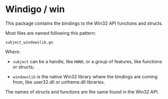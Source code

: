 # Windigo / win

This package contains the bindings to the Win32 API functions and structs.

Most files are named following this pattern:

    subject_windowslib.go

Where:

* `subject` can be a handle, like `HWND`, or a group of features, like functions or structs;

* `windowslib` is the native Win32 library where the bindings are coming from, like user32.dll or uxtheme.dll libraries.

The names of structs and functions are the same found in the Win32 API.
